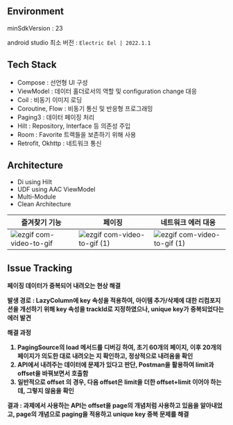 ## Environment
minSdkVersion : 23

android studio 최소 버전 : ```Electric Eel | 2022.1.1```

## Tech Stack

- Compose : 선언형 UI 구성
- ViewModel : 데이터 홀더로서의 역할 및 configuration change 대응
- Coil : 비동기 이미지 로딩
- Coroutine, Flow : 비동기 통신 및 반응형 프로그래밍 
- Paging3 : 데이터 페이징 처리
- Hilt : Repository, Interface 등 의존성 주입
- Room : Favorite 트랙들을 보존하기 위해 사용
- Retrofit, Okhttp : 네트워크 통신

## Architecture

- Di using  Hilt
- UDF using AAC ViewModel 
- Multi-Module
- Clean Architecture

| 즐겨찾기 기능 |   페이징    | 네트워크 에러 대응  |
| ------------------------------------------------------------ | ------------------------------------------------------------ | ------------------------------------------------------------ |
| ![ezgif com-video-to-gif](https://github.com/EvergreenTree97/itunes-tracklist/assets/70064912/9eca9adb-eaca-4ef1-aeaf-db308ba7ea7f) | ![ezgif com-video-to-gif (1)](https://github.com/EvergreenTree97/itunes-tracklist/assets/70064912/eb47a1d1-e00f-4861-a8a7-59c37770885a) | ![ezgif com-video-to-gif (1)](https://github.com/EvergreenTree97/itunes-tracklist/assets/70064912/e18027c3-d7c2-4140-8ee0-ebbd2850a7d2)
 

## Issue Tracking

<b>페이징 데이터가 중복되어 내려오는 현상 해결<b>

발생 경로 : LazyColumn에 key 속성을 적용하여, 아이템 추가/삭제에 대한 리컴포지션을 개선하기 위해 key 속성을 trackId로 지정하였으나, unique key가 중복되었다는 에러 발견

해결 과정
1. PagingSource의 load 메서드를 디버깅 하여, 초기 60개의 페이지, 이후 20개의 페이지가 의도한 대로 내려오는 지 확인하고, 정상적으로 내려옴을 확인
2. API에서 내려주는 데이터에 문제가 있다고 판단, Postman을 활용하여 limit과 offset을 바꿔보면서 호출함
3. 일반적으로 offset 의 경우, 다음 offset은 limit을 더한 offset+limit 이어야 하는데, 그렇지 않음을 확인

결과 : 과제에서 사용하는 API는 offset을 page의 개념처럼 사용하고 있음을 알아내었고, page의 개념으로 paging을 적용하고 unique key 중복 문제를 해결
